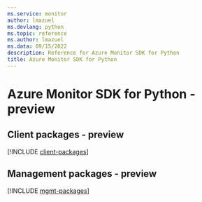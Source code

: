 ```yaml
---
ms.service: monitor
author: lmazuel
ms.devlang: python
ms.topic: reference
ms.author: lmazuel
ms.data: 09/15/2022
description: Reference for Azure Monitor SDK for Python
title: Azure Monitor SDK for Python
---
```

# Azure Monitor SDK for Python - preview

## Client packages - preview
[!INCLUDE [client-packages](monitor-client-index.md)]
## Management packages - preview
[!INCLUDE [mgmt-packages](monitor-mgmt-index.md)]
